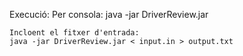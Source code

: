 Execució:
	Per consola:
	java -jar DriverReview.jar
	
	Incloent el fitxer d'entrada:
	java -jar DriverReview.jar < input.in > output.txt
